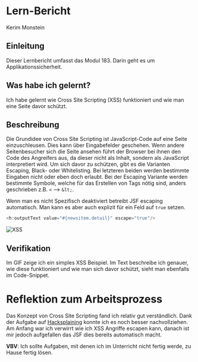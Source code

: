 # Lern-Bericht
Kerim Monstein

## Einleitung

Dieser Lernbericht umfasst das Modul 183. Darin geht es um Applikationssicherheit.

## Was habe ich gelernt?

Ich habe gelernt wie Cross Site Scripting (XSS) funktioniert und wie man eine Seite davor schützt.

## Beschreibung

Die Grundidee von Cross Site Scripting ist JavaScript-Code auf eine Seite einzuschleusen. Dies kann über Eingabefelder geschehen. Wenn andere Seitenbesucher sich die Seite ansehen führt der Browser bei ihnen den Code des Angreifers aus, da dieser nicht als Inhalt, sondern als JavaScript interpretiert wird. 
Um sich davor zu schützen, gibt es die Varianten Escaping, Black- oder Whitelisting. Bei letzteren beiden werden bestimmte Eingaben nicht oder eben doch erlaubt. Bei der Escaping Variante werden bestimmte Symbole, welche für das Erstellen von Tags nötig sind, anders geschrieben z.B. `<` --> `&lt;`.

Wenn man es nicht Spezifisch deaktiviert betreibt JSF escaping automatisch. Man kann es aber auch explizit für ein Feld auf `true` setzen.

```java
<h:outputText value="#{newsitem.detail}" escape="true"/>
```

![XSS](https://user-images.githubusercontent.com/69577029/207854147-b584165b-62e7-49bc-8b20-6866031175e7.gif)

## Verifikation

Im GIF zeige ich ein simples XSS Beispiel. Im Text beschreibe ich genauer, wie diese funktioniert und wie man sich davor schützt, sieht man ebenfalls im Code-Snippet.

# Reflektion zum Arbeitsprozess

Das Konzept von Cross Site Scripting fand ich relativ gut verständlich. Dank der Aufgabe auf [Hacksplaining](www.hacksplaining.com/exercises/xss-stored) konnte ich es noch besser nachvollziehen.
Am Anfang war ich verwirrt wie ich XSS Angriffe escapen kann, danach ist mir jedoch aufgefallen das JSF dies bereits automatisch macht.

**VBV**: Ich sollte Aufgaben, mit denen ich im Unterricht nicht fertig werde, zu Hause fertig lösen.
